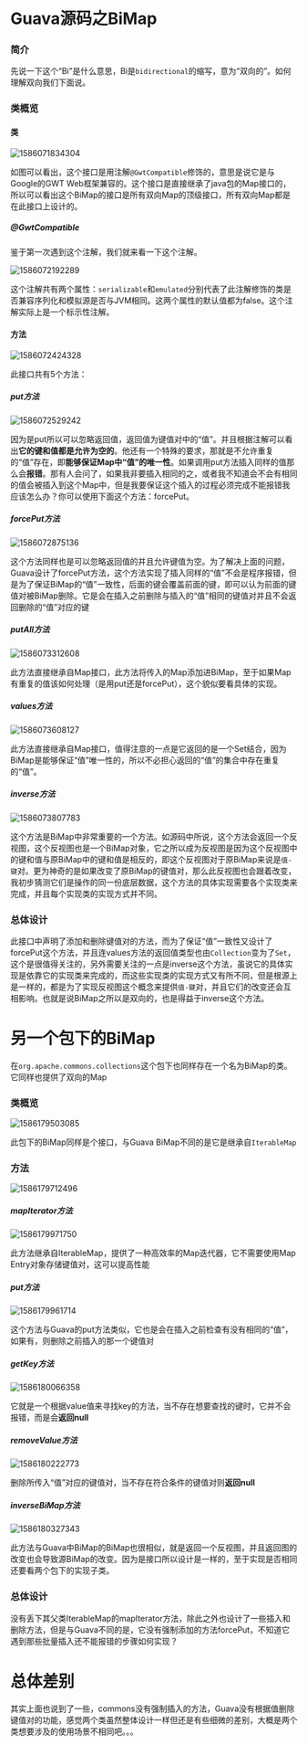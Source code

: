 # Guava源码之BiMap

### 简介

先说一下这个“Bi”是什么意思，Bi是`bidirectional`的缩写，意为“双向的”。如何理解双向我们下面说。

### 类概览

#### 类

![1586071834304](C:\Users\52489\AppData\Roaming\Typora\typora-user-images\1586071834304.png)

如图可以看出，这个接口是用注解`@GwtCompatible`修饰的，意思是说它是与Google的GWT Web框架兼容的。这个接口是直接继承了java包的Map接口的，所以可以看出这个BiMap的接口是所有双向Map的顶级接口，所有双向Map都是在此接口上设计的。

##### @GwtCompatible

鉴于第一次遇到这个注解，我们就来看一下这个注解。

![1586072192289](C:\Users\52489\AppData\Roaming\Typora\typora-user-images\1586072192289.png)

这个注解共有两个属性：`serializable`和`emulated`分别代表了此注解修饰的类是否兼容序列化和模拟源是否与JVM相同。这两个属性的默认值都为false。这个注解实际上是一个标示性注解。

#### 方法

![1586072424328](C:\Users\52489\AppData\Roaming\Typora\typora-user-images\1586072424328.png)

此接口共有5个方法：

##### put方法

![1586072529242](C:\Users\52489\AppData\Roaming\Typora\typora-user-images\1586072529242.png)

因为是put所以可以忽略返回值，返回值为键值对中的“值”。并且根据注解可以看出**它的键和值都是允许为空的**。他还有一个特殊的要求，那就是不允许重复的“值”存在，即**能够保证Map中“值”的唯一性**。如果调用put方法插入同样的值那么会**报错**。那有人会问了，如果我非要插入相同的之，或者我不知道会不会有相同的值会被插入到这个Map中，但是我要保证这个插入的过程必须完成不能报错我应该怎么办？你可以使用下面这个方法：forcePut。

##### forcePut方法

![1586072875136](C:\Users\52489\AppData\Roaming\Typora\typora-user-images\1586072875136.png)

这个方法同样也是可以忽略返回值的并且允许键值为空。为了解决上面的问题，Guava设计了forcePut方法，这个方法实现了插入同样的“值”不会是程序报错，但是为了保证BiMap的“值”一致性，后面的键会覆盖前面的键，即可以认为前面的键值对被BiMap删除。它是会在插入之前删除与插入的“值”相同的键值对并且不会返回删除的“值”对应的键

##### putAll方法

![1586073312608](C:\Users\52489\AppData\Roaming\Typora\typora-user-images\1586073312608.png)

此方法直接继承自Map接口，此方法将传入的Map添加进BiMap，至于如果Map有重复的值该如何处理（是用put还是forcePut），这个貌似要看具体的实现。

##### values方法

![1586073608127](C:\Users\52489\AppData\Roaming\Typora\typora-user-images\1586073608127.png)

此方法直接继承自Map接口，值得注意的一点是它返回的是一个Set结合，因为BiMap是能够保证“值”唯一性的，所以不必担心返回的“值”的集合中存在重复的“值”。

##### inverse方法

![1586073807783](C:\Users\52489\AppData\Roaming\Typora\typora-user-images\1586073807783.png)

这个方法是BiMap中非常重要的一个方法。如源码中所说，这个方法会返回一个反视图，这个反视图也是一个BiMap对象，它之所以成为反视图是因为这个反视图中的键和值与原BiMap中的键和值是相反的，即这个反视图对于原BiMap来说是`值-键`对。更为神奇的是如果改变了原BiMap的键值对，那么此反视图也会跟着改变，我初步猜测它们是操作的同一份底层数据，这个方法的具体实现需要各个实现类来完成，并且每个实现类的实现方式并不同。

### 总体设计

此接口中声明了添加和删除键值对的方法，而为了保证“值”一致性又设计了forcePut这个方法，并且连values方法的返回值类型也由`Collection`变为了`Set`，这个是很值得关注的，另外需要关注的一点是inverse这个方法，虽说它的具体实现是依靠它的实现类来完成的，而这些实现类的实现方式又有所不同，但是根源上是一样的，都是为了实现反视图这个概念来提供`值-键`对，并且它们的改变还会互相影响。也就是说BiMap之所以是双向的，也是得益于inverse这个方法。

# 另一个包下的BiMap

在`org.apache.commons.collections`这个包下也同样存在一个名为BiMap的类。它同样也提供了双向的Map

### 类概览

![1586179503085](C:\Users\52489\AppData\Roaming\Typora\typora-user-images\1586179503085.png)

此包下的BiMap同样是个接口，与Guava BiMap不同的是它是继承自`IterableMap​`

### 方法

![1586179712496](C:\Users\52489\AppData\Roaming\Typora\typora-user-images\1586179712496.png)

##### mapIterator方法

![1586179971750](C:\Users\52489\AppData\Roaming\Typora\typora-user-images\1586179971750.png)

此方法继承自IterableMap，提供了一种高效率的Map迭代器，它不需要使用Map Entry对象存储键值对，这可以提高性能

##### put方法

![1586179961714](C:\Users\52489\AppData\Roaming\Typora\typora-user-images\1586179961714.png)

这个方法与Guava的put方法类似，它也是会在插入之前检查有没有相同的“值”，如果有，则删除之前插入的那一个键值对

##### getKey方法

![1586180066358](C:\Users\52489\AppData\Roaming\Typora\typora-user-images\1586180066358.png)

它就是一个根据value值来寻找key的方法，当不存在想要查找的键时，它并不会报错，而是会**返回null**

##### removeValue方法

![1586180222773](C:\Users\52489\AppData\Roaming\Typora\typora-user-images\1586180222773.png)

删除所传入“值”对应的键值对，当不存在符合条件的键值对则**返回null**

##### inverseBiMap方法

![1586180327343](C:\Users\52489\AppData\Roaming\Typora\typora-user-images\1586180327343.png)

此方法与Guava中BiMap的BiMap也很相似，就是返回一个反视图，并且返回图的改变也会导致源BiMap的改变。因为是接口所以设计是一样的，至于实现是否相同还要看两个包下的实现子类。

### 总体设计

没有丢下其父类IterableMap的mapIterator方法，除此之外也设计了一些插入和删除方法，但是与Guava不同的是，它没有强制添加的方法forcePut，不知道它遇到那些批量插入还不能报错的步骤如何实现？

# 总体差别

其实上面也说到了一些，commons没有强制插入的方法，Guava没有根据值删除键值对的功能，感觉两个类虽然整体设计一样但还是有些细微的差别，大概是两个类想要涉及的使用场景不相同吧。。。